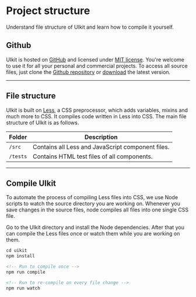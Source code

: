 # Project structure

<p class="uk-text-lead">Understand file structure of UIkit and learn how to compile it yourself.</p>

## Github

UIkit is hosted on [GitHub](https://github.com/uikit/uikit) and licensed under [MIT license](http://opensource.org/licenses/MIT). You're welcome to use it for all your personal and commercial projects. To access all source files, just clone the [Github repository](https://github.com/uikit/uikit) or [download](https://github.com/uikit/uikit/releases) the latest version.

***

## File structure

UIkit is built on [Less](http://lesscss.org), a CSS preprocessor, which adds variables, mixins and much more to CSS. It compiles code written in Less into CSS. The main file structure of UIkit is as follows.

| Folder   | Description |
| -------- | ----------- |
| `/src`   | Contains all Less and JavaScript component files. |
| `/tests` | Contains HTML test files of all components. |

***

## Compile UIkit

To automate the process of compiling Less files into CSS, we use Node scripts to watch the source directory you are working on. Whenever you save changes in the source files, node compiles all files into one single CSS file.

Go to the UIkit directory and install the Node dependencies. After that you can compile the Less files once or watch them while you are working on them.

```html
cd uikit
npm install

<!-- Run to compile once -->
npm run compile

<!-- Run to re-compile on every file change -->
npm run watch
```

